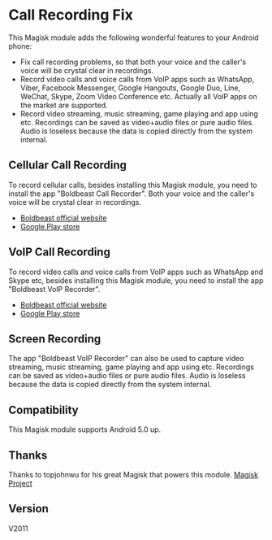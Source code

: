 # Call Recording Fix
This Magisk module adds the following wonderful features to your Android phone:
* Fix call recording problems, so that both your voice and the caller's voice will be crystal clear in recordings.
* Record video calls and voice calls from VoIP apps such as WhatsApp, Viber, Facebook Messenger, Google Hangouts, Google Duo, Line, WeChat, Skype, Zoom Video Conference etc. Actually all VoIP apps on the market are supported.
* Record video streaming, music streaming, game playing and app using etc. Recordings can be saved as video+audio files or pure audio files. Audio is loseless because the data is copied directly from the system internal.


## Cellular Call Recording
To record cellular calls, besides installing this Magisk module, you need to install the app "Boldbeast Call Recorder". Both your voice and the caller's voice will be crystal clear in recordings.
* [Boldbeast official website](https://www.boldbeast.com/android/call_recorder.html)
* [Google Play store](https://play.google.com/store/apps/details?id=com.boldbeast.recorder)


## VoIP Call Recording
To record video calls and voice calls from VoIP apps such as WhatsApp and Skype etc, besides installing this Magisk module, you need to install the app "Boldbeast VoIP Recorder".
* [Boldbeast official website](https://www.boldbeast.com/android/voip_call_recorder.html)
* [Google Play store](https://play.google.com/store/apps/details?id=com.boldbeast.voiprecorder)


## Screen Recording
The app "Boldbeast VoIP Recorder" can also be used to capture video streaming, music streaming, game playing and app using etc. Recordings can be saved as video+audio files or pure audio files. Audio is loseless because the data is copied directly from the system internal.


## Compatibility
This Magisk module supports Android 5.0 up.


## Thanks
Thanks to topjohnwu for his great Magisk that powers this module.
[Magisk Project](https://topjohnwu.github.io/Magisk)


## Version
V2011
